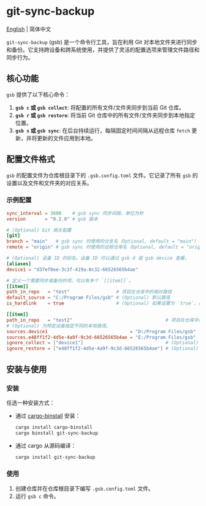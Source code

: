 # git-sync-backup

[English](./README.md) | 简体中文

`git-sync-backup` (gsb) 是一个命令行工具，旨在利用 Git 对本地文件夹进行同步和备份。它支持跨设备和跨系统使用，并提供了灵活的配置选项来管理文件路径和同步行为。

## 核心功能

`gsb` 提供了以下核心命令：

1.  **`gsb c` 或 `gsb collect`**: 将配置的所有文件/文件夹同步到当前 Git 仓库。
2.  **`gsb r` 或 `gsb restore`**: 将当前 Git 仓库中的所有文件/文件夹同步到本地指定位置。
3.  **`gsb s` 或 `gsb sync`**: 在后台持续运行，每隔固定时间间隔从远程仓库 `fetch` 更新，并将更新的文件应用到本地。

## 配置文件格式

`gsb` 的配置文件为仓库根目录下的 `.gsb.config.toml` 文件。它记录了所有 `gsb` 的设置以及文件和文件夹的对应关系。

### 示例配置

```toml
sync_interval = 3600    # gsb sync 同步间隔，单位为秒
version       = "0.2.0" # gsb 版本

# (Optional) Git 相关配置
[git]
branch = "main"   # gsb sync 时使用的分支名（Optional, default = "main"）
remote = "origin" # gsb sync 时使用的远程仓库名（Optional, default = "origin"）

# (Optional) 设备 ID 的别名。设备 ID 可以通过 gsb d 或 gsb device 查看。
[aliases]
device1 = "d37ef0ee-3c3f-419a-8c32-66526565b4ae"

# 定义一个需要同步或备份的项。可以有多个 `[[item]]`。
[[item]]
path_in_repo   = "test"                 # 项目在仓库中的相对路径
default_source = "C:/Program Files/gsb" # (Optional) 默认路径
is_hardlink    = true                   # (Optional) 如果设置为 `true`，则表示仓库中的文件与 `path` 位置是硬链接。在 `collect` 和 `restore` 时不会处理这些文件。不可对文件夹使用。

[[item]]
path_in_repo   = "test2"                                  # 项目在仓库中的相对路径
# (Optional) 为特定设备指定不同的本地路径。
sources.device1                              = "D:/Program Files/gsb"
sources.e48ff1f2-4d5e-4a9f-9c3d-66526565b4ae = "E:/Program Files/gsb"
ignore_collect = ["device1"]                              # (Optional) 当前 item 不需要执行 `collect` 操作的设备
ignore_restore = ["e48ff1f2-4d5e-4a9f-9c3d-66526565b4ae"] # (Optional) 当前 item 不需要执行 `restore` 操作的设备
```

## 安装与使用

### 安装

任选一种安装方式：

- 通过 [cargo-binstall](https://github.com/cargo-bins/cargo-binstall) 安装：
  ```bash
  cargo install cargo-binstall
  cargo binstall git-sync-backup
  ```
- 通过 cargo 从源码编译：
  ```bash
  cargo install git-sync-backup
  ```

### 使用

1. 创建仓库并在仓库根目录下编写 `.gsb.config.toml` 文件。
2. 运行 `gsb c` 命令。
